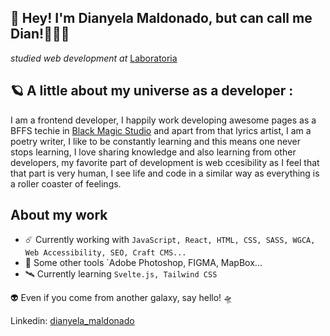 ## 👋 Hey!   I'm Dianyela Maldonado,  but can call me Dian!🧑‍🚀🚀

_studied web development at_  [Laboratoria](https://www.laboratoria.la/quienessomos)

## 🪐 A little about my universe as a developer :
I am a frontend developer, I happily work developing awesome pages as a BFFS techie in [Black Magic Studio](https://heyblackmagic.com/) and apart from that lyrics artist, I am a poetry writer, I like to be constantly learning and this means one never stops learning, I love sharing knowledge and also learning from other developers, my favorite part of development is web ccesibility as I feel that that part is very human, I see life and code in a similar way as everything is a roller coaster of feelings.

## About my work

-    ☄️ Currently working with  `JavaScript, React, HTML, CSS, SASS, WGCA, Web Accessibility, SEO, Craft CMS... `
-   🧰 Some other tools  `Adobe Photoshop, FIGMA, MapBox...
-   🛰️ Currently learning  `Svelte.js, Tailwind CSS`

👽 Even if you come from another galaxy, say hello! 🛸

Linkedin: [dianyela_maldonado](https://www.linkedin.com/in/dianyela-maldonado/?locale=en_US)
